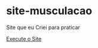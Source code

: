 # site-musculacao
Site que eu Criei para praticar

<a href="https://felipepinheiroregina.github.io/site-musculacao/index.html.html">Execute o Site</a>
